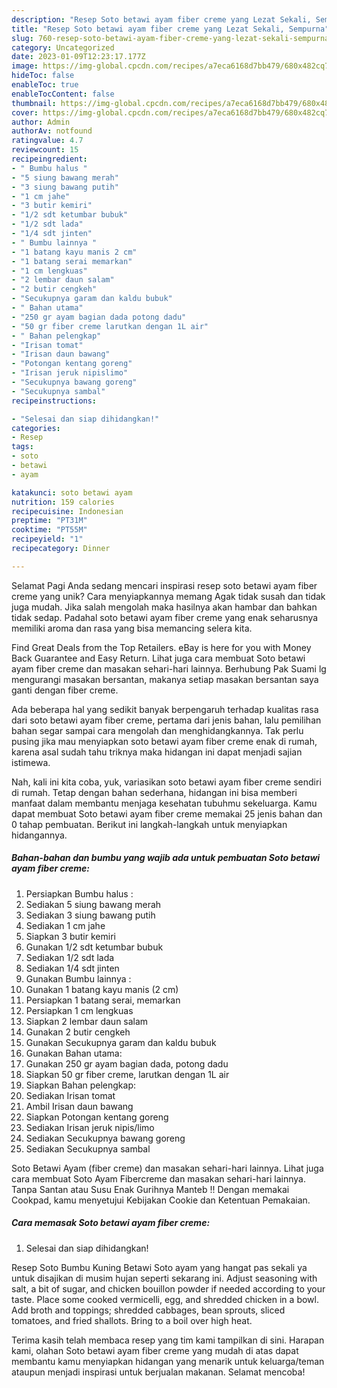 ```yaml
---
description: "Resep Soto betawi ayam fiber creme yang Lezat Sekali, Sempurna"
title: "Resep Soto betawi ayam fiber creme yang Lezat Sekali, Sempurna"
slug: 760-resep-soto-betawi-ayam-fiber-creme-yang-lezat-sekali-sempurna
category: Uncategorized
date: 2023-01-09T12:23:17.177Z
image: https://img-global.cpcdn.com/recipes/a7eca6168d7bb479/680x482cq70/soto-betawi-ayam-fiber-creme-foto-resep-utama.jpg
hideToc: false
enableToc: true
enableTocContent: false
thumbnail: https://img-global.cpcdn.com/recipes/a7eca6168d7bb479/680x482cq70/soto-betawi-ayam-fiber-creme-foto-resep-utama.jpg
cover: https://img-global.cpcdn.com/recipes/a7eca6168d7bb479/680x482cq70/soto-betawi-ayam-fiber-creme-foto-resep-utama.jpg
author: Admin
authorAv: notfound
ratingvalue: 4.7
reviewcount: 15
recipeingredient:
- " Bumbu halus "
- "5 siung bawang merah"
- "3 siung bawang putih"
- "1 cm jahe"
- "3 butir kemiri"
- "1/2 sdt ketumbar bubuk"
- "1/2 sdt lada"
- "1/4 sdt jinten"
- " Bumbu lainnya "
- "1 batang kayu manis 2 cm"
- "1 batang serai memarkan"
- "1 cm lengkuas"
- "2 lembar daun salam"
- "2 butir cengkeh"
- "Secukupnya garam dan kaldu bubuk"
- " Bahan utama"
- "250 gr ayam bagian dada potong dadu"
- "50 gr fiber creme larutkan dengan 1L air"
- " Bahan pelengkap"
- "Irisan tomat"
- "Irisan daun bawang"
- "Potongan kentang goreng"
- "Irisan jeruk nipislimo"
- "Secukupnya bawang goreng"
- "Secukupnya sambal"
recipeinstructions:

- "Selesai dan siap dihidangkan!"
categories:
- Resep
tags:
- soto
- betawi
- ayam

katakunci: soto betawi ayam 
nutrition: 159 calories
recipecuisine: Indonesian
preptime: "PT31M"
cooktime: "PT55M"
recipeyield: "1"
recipecategory: Dinner

---
```



Selamat Pagi Anda sedang mencari inspirasi resep soto betawi ayam fiber creme yang unik? Cara menyiapkannya memang Agak tidak susah dan tidak juga mudah. Jika salah mengolah maka hasilnya akan hambar dan bahkan tidak sedap. Padahal soto betawi ayam fiber creme yang enak seharusnya memiliki aroma dan rasa yang bisa memancing selera kita.


Find Great Deals from the Top Retailers. eBay is here for you with Money Back Guarantee and Easy Return. Lihat juga cara membuat Soto betawi ayam fiber creme dan masakan sehari-hari lainnya. Berhubung Pak Suami lg mengurangi masakan bersantan, makanya setiap masakan bersantan saya ganti dengan fiber creme.

Ada beberapa hal yang sedikit banyak berpengaruh terhadap kualitas rasa dari soto betawi ayam fiber creme, pertama dari jenis bahan, lalu pemilihan bahan segar sampai cara mengolah dan menghidangkannya. Tak perlu pusing jika mau menyiapkan soto betawi ayam fiber creme enak di rumah, karena asal sudah tahu triknya maka hidangan ini dapat menjadi sajian istimewa.


Nah, kali ini kita coba, yuk, variasikan soto betawi ayam fiber creme sendiri di rumah. Tetap dengan bahan sederhana, hidangan ini bisa memberi manfaat dalam membantu menjaga kesehatan tubuhmu sekeluarga. Kamu dapat membuat Soto betawi ayam fiber creme memakai 25 jenis bahan dan 0 tahap pembuatan. Berikut ini langkah-langkah untuk menyiapkan hidangannya.

<!--inarticleads1-->

##### Bahan-bahan dan bumbu yang wajib ada untuk pembuatan Soto betawi ayam fiber creme:

1. Persiapkan  Bumbu halus :
1. Sediakan 5 siung bawang merah
1. Sediakan 3 siung bawang putih
1. Sediakan 1 cm jahe
1. Siapkan 3 butir kemiri
1. Gunakan 1/2 sdt ketumbar bubuk
1. Sediakan 1/2 sdt lada
1. Sediakan 1/4 sdt jinten
1. Gunakan  Bumbu lainnya :
1. Gunakan 1 batang kayu manis (2 cm)
1. Persiapkan 1 batang serai, memarkan
1. Persiapkan 1 cm lengkuas
1. Siapkan 2 lembar daun salam
1. Gunakan 2 butir cengkeh
1. Gunakan Secukupnya garam dan kaldu bubuk
1. Gunakan  Bahan utama:
1. Gunakan 250 gr ayam bagian dada, potong dadu
1. Siapkan 50 gr fiber creme, larutkan dengan 1L air
1. Siapkan  Bahan pelengkap:
1. Sediakan Irisan tomat
1. Ambil Irisan daun bawang
1. Siapkan Potongan kentang goreng
1. Sediakan Irisan jeruk nipis/limo
1. Sediakan Secukupnya bawang goreng
1. Sediakan Secukupnya sambal


Soto Betawi Ayam (fiber creme) dan masakan sehari-hari lainnya. Lihat juga cara membuat Soto Ayam Fibercreme dan masakan sehari-hari lainnya. Tanpa Santan atau Susu Enak Gurihnya Manteb !! Dengan memakai Cookpad, kamu menyetujui Kebijakan Cookie dan Ketentuan Pemakaian. 

<!--inarticleads2-->

##### Cara memasak Soto betawi ayam fiber creme:


1. Selesai dan siap dihidangkan!

Resep Soto Bumbu Kuning Betawi Soto ayam yang hangat pas sekali ya untuk disajikan di musim hujan seperti sekarang ini. Adjust seasoning with salt, a bit of sugar, and chicken bouillon powder if needed according to your taste. Place some cooked vermicelli, egg, and shredded chicken in a bowl. Add broth and toppings; shredded cabbages, bean sprouts, sliced tomatoes, and fried shallots. Bring to a boil over high heat. 

Terima kasih telah membaca resep yang tim kami tampilkan di sini. Harapan kami, olahan Soto betawi ayam fiber creme yang mudah di atas dapat membantu kamu menyiapkan hidangan yang menarik untuk keluarga/teman ataupun menjadi inspirasi untuk berjualan makanan. Selamat mencoba!
